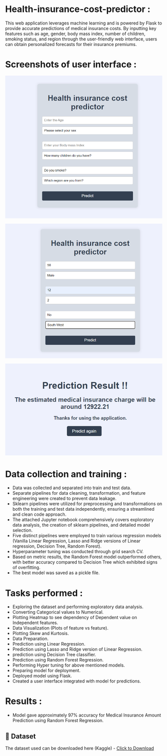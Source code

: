 # Health-insurance-cost-predictor :

This web application leverages machine learning and is powered by Flask to provide accurate predictions of medical insurance costs. By inputting key features such as age, gender, body mass index, number of children, smoking status, and region through the user-friendly web interface, users can obtain personalized forecasts for their insurance premiums.


# Screenshots of user interface :

 ![Alt text](<Initial-Interface.png>) 
 
 ![Alt text](<Input-Values.png>)

 ![Alt text](<Predicted-Results.png>)


# Data collection and training :

- Data was collected and separated into train and test data.
- Separate pipelines for data cleaning, transformation, and feature engineering were created to prevent data leakage. 
- Sklearn pipelines were utilized for preprocessing and transformations on both the training and test data independently, ensuring a streamlined and clean code approach. 
- The attached Jupyter notebook comprehensively covers exploratory data analysis, the creation of sklearn pipelines, and detailed model selection. 
- Five distinct pipelines were employed to train various regression models (Vanilla Linear Regression, Lasso and Ridge versions of Linear regression, Decision Tree, Random Forest). 
- Hyperparameter tuning was conducted through grid search CV. 
- Based on metric results, the Random Forest model outperformed others, with better accuracy compared to Decision Tree which exhibited signs of overfitting. 
- The best model was saved as a pickle file.

# Tasks performed :
<ul>
    <li>Exploring the dataset and performing exploratory data analysis.</li>
    <li>Converting Categorical values to Numerical.</li>
    <li>Plotting Heatmap to see dependency of Dependent value on Independent features.</li>
    <li>Data Visualization (Plots of feature vs feature).</li>
    <li>Plotting Skew and Kurtosis.</li>
    <li>Data Preparation.</li>
    <li>Prediction using Linear Regression.</li>
    <li>Prediction using Lasso and Ridge version of Linear Regression.</li>
    <li>prediction using Decision Tree classifier.</li>
    <li>Prediction using Random Forest Regression.</li>
    <li>Performing Hyper tuning for above mentioned models.</li>
    <li>Preparing model for deployment.</li>
    <li>Deployed model using Flask.</li>
    <li>Created a user interface integrated with model for predictions.</li>
</ul>

# Results :

-  Model gave approximately 97% accuracy for Medical Insurance Amount Prediction using Random Forest Regression.

## :file_folder: Dataset
The dataset used can be downloaded here (Kaggle) - [Click to Download](https://www.kaggle.com/mirichoi0218/insurance)
